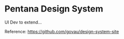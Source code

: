 # Pentana Design System 

UI Dev to extend...

Reference:
https://github.com/govau/design-system-site
